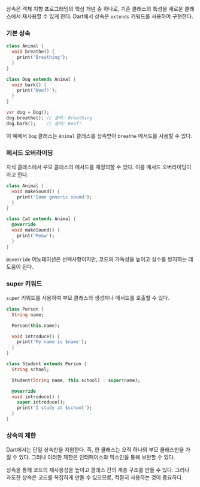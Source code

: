 
상속은 객체 지향 프로그래밍의 핵심 개념 중 하나로, 기존 클래스의 특성을 새로운 클래스에서 재사용할 수 있게 한다. Dart에서 상속은 `extends` 키워드를 사용하여 구현한다.

### 기본 상속

```dart
class Animal {
  void breathe() {
    print('Breathing');
  }
}

class Dog extends Animal {
  void bark() {
    print('Woof!');
  }
}

var dog = Dog();
dog.breathe(); // 출력: Breathing
dog.bark();    // 출력: Woof!
```

이 예에서 `Dog` 클래스는 `Animal` 클래스를 상속받아 `breathe` 메서드를 사용할 수 있다.

### 메서드 오버라이딩

자식 클래스에서 부모 클래스의 메서드를 재정의할 수 있다. 이를 메서드 오버라이딩이라고 한다.

```dart
class Animal {
  void makeSound() {
    print('Some generic sound');
  }
}

class Cat extends Animal {
  @override
  void makeSound() {
    print('Meow');
  }
}
```

`@override` 어노테이션은 선택사항이지만, 코드의 가독성을 높이고 실수를 방지하는 데 도움이 된다.

### super 키워드

`super` 키워드를 사용하여 부모 클래스의 생성자나 메서드를 호출할 수 있다.

```dart
class Person {
  String name;

  Person(this.name);

  void introduce() {
    print('My name is $name');
  }
}

class Student extends Person {
  String school;

  Student(String name, this.school) : super(name);

  @override
  void introduce() {
    super.introduce();
    print('I study at $school');
  }
}
```

### 상속의 제한

Dart에서는 단일 상속만을 지원한다. 즉, 한 클래스는 오직 하나의 부모 클래스만을 가질 수 있다. 그러나 이러한 제한은 인터페이스와 믹스인을 통해 보완할 수 있다.

상속을 통해 코드의 재사용성을 높이고 클래스 간의 계층 구조를 만들 수 있다. 그러나 과도한 상속은 코드를 복잡하게 만들 수 있으므로, 적절히 사용하는 것이 중요하다.